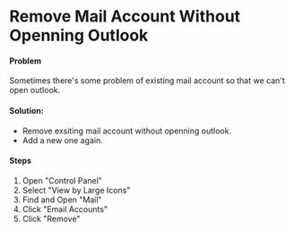# Remove Mail Account Without Openning Outlook

#### Problem
Sometimes there's some problem of existing mail account so that we can't open outlook.  

#### Solution:  
* Remove exsiting mail account without openning outlook.
* Add a new one again.

#### Steps

1. Open "Control Panel"
2. Select "View by Large Icons"
3. Find and Open "Mail"
4. Click "Email Accounts"
5. Click "Remove"